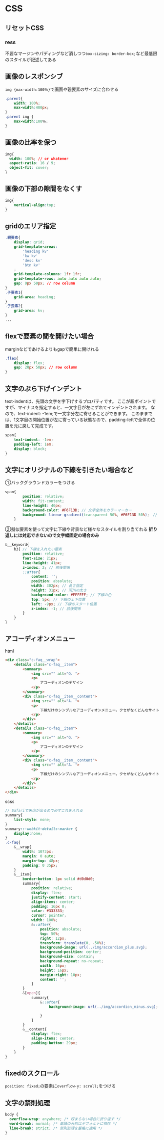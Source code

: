 # CSS

## リセットCSS
### ress
不要なマージンやパディングなど消しつつ`box-sizing: border-box;`など最低限のスタイルが記述してある

## 画像のレスポンシブ
`img {max-width:100％}`で画面や親要素のサイズに合わせる
```css
.parent{
    width: 100%;
    max-width:480px;
}
.parent img {
    max-width:100％;
}
```

## 画像の比率を保つ

```css
img{
  width: 100%; // or whatever
  aspect-ratio: 16 / 9;
  object-fit: cover;
}
```

## 画像の下部の隙間をなくす

```css
img{
	vertical-align:top;
}
```

## gridのエリア指定
```css
.親要素{
    display: grid;
    grid-template-areas: 
        'heading kv'
        'kw kv'
        'desc kv'
        'btn kv'
    ;
    grid-template-columns: 1fr 1fr;
    grid-template-rows: auto auto auto auto;
    gap: 0px 50px; // row column
}
.子要素1{
    grid-area: heading;
}
.子要素2{
    grid-area: kv;
}
...
```

## flexで要素の間を開けたい場合
marginなどであけるよりもgapで簡単に開けれる
```css
.flex{
    display: flex;
    gap: 20px 50px; // row column
}
```

## 文字のぶら下げインデント
text-indentは、先頭の文字を字下げするプロパティです。
ここが超ポイントですが、マイナスを指定すると、一文字目が左にずれてインデントされます。
なので、text-indent: -1em;で一文字分左に寄せることができます。
このままでは、1文字目の開始位置が左に寄っている状態なので、padding-leftで全体の位置を元に戻して完成です。
```css
span{
    text-indent: -1em;
    padding-left: 1em;
    display: block;
}
```

## 文字にオリジナルの下線を引きたい場合など
①バックグラウンドカラーをつける

```scss
span{
        position: relative;
        width: fit-content;
        line-height: 40px;
        background-color: #F6F13D; // 文字全体をカラーマーカー
        background: linear-gradient(transparent 50%, #F6F13D 50%);　// 半分の高さにしたい場合
    }
```

②擬似要素を使って文字に下線や背景など様々なスタイルを割り当てれる
**折り返しには対応できないので文字幅固定の場合のみ**

```scss
&__keyword{
    h3{ // 下線を入れたい要素
        position: relative;
        font-size: 21px;
        line-height: 41px;
        z-index: 2; // 前後関係
        ::after{
            content: '';
            position: absolute;
            width: 302px; // 長さ指定
            height: 31px; // 河川の太さ
            background-color: #FFFFFF; // 下線の色
            top: 5px; // 下線の上下位置
            left: -9px; // 下線のスタート位置
            z-index: -1; // 前後関係
        }
    }    
}
```

## アコーディオンメニュー
html
```html
<div class="c-faq__wrap">
    <details class="c-faq__item">
        <summary>
            <img src="" alt="Q. ">
            <p>
                アコーディオンのデザイン
            </p>
        </summary>
        <div class="c-faq__item__content">
            <img src="" alt="A. ">
            <p>
                下線だけのシンプルなアコーディオンメニュー。クセがなくどんなサイトでも使いやすいのが特徴です。
            </p>
        </div>
    </details>
    <details class="c-faq__item">
        <summary>
            <img src="" alt="Q. ">
            <p>
                アコーディオンのデザイン
            </p>
        </summary>
        <div class="c-faq__item__content">
            <img src="" alt="A. ">
            <p>
                下線だけのシンプルなアコーディオンメニュー。クセがなくどんなサイトでも使いやすいのが特徴です。
            </p>
        </div>
    </details>
</div>
```
scss
```scss
// Safariで矢印が出るので必ずこれを入れる
summary{
    list-style: none;
}
summary::-webkit-details-marker {
    display:none;
}
.c-faq{
    &__wrap{
        width: 1073px;
        margin: 0 auto;
        margin-top: 48px;
        padding: 0 35px;
    }
    &__item{
        border-bottom: 1px solid #d0d0d0;
        summary{
            position: relative;
            display: flex;
            justify-content: start;
            align-items: center;
            padding: 16px 0;
            color: #333333;
            cursor: pointer;
            width: 100%;
            &::after{
                position: absolute;
                top: 50%;
                right: 12px;
                transform: translate(0, -50%);
                background-image: url(../img/accordion_plus.svg);
                background-position: center;
                background-size: contain;
                background-repeat: no-repeat;
                width: 16px;
                height: 16px;
                margin-right: 10px;
                content: '';
            }
        }
        &[open]{
            summary{
                &::after{
                    background-image: url(../img/accordion_minus.svg);

                }
            }
        }
        &__content{
            display: flex;
            align-items: center;
            padding-bottom: 29px;
        }
    }
}
```

## fixedのスクロール
`position: fixed;`の要素に`overflow-y: scroll;`をつける

## 文字の禁則処理
```css
body {
  overflow-wrap: anywhere; /* 収まらない場合に折り返す */
  word-break: normal; /* 単語の分割はデフォルトに依存 */
  line-break: strict; /* 禁則処理を厳格に適用 */
}
```
